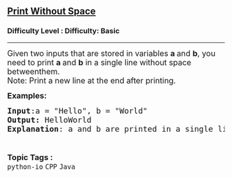 <h2><a href="https://www.geeksforgeeks.org/problems/print-without-space--124240/1?page=1&difficulty=Basic&status=unsolved,attempted&sortBy=accuracy">Print Without Space</a></h2><h3>Difficulty Level : Difficulty: Basic</h3><hr><div class="problems_problem_content__Xm_eO"><p><span style="font-size: 18px;">Given two inputs that are stored in variables <strong>a </strong>and <strong>b</strong>, you need to print <strong>a </strong>and <strong>b</strong> in a single line without space betweenthem.<br>Note: Print a new line at the end after printing. </span></p>
<p><span style="font-size: 18px;"><strong>Examples:</strong></span></p>
<pre><span style="font-size: 18px;"><strong>Input</strong>:a = "Hello", b = "World"<br></span><span style="font-size: 18px;"><strong>Output:</strong> HelloWorld<br><strong>Explanation</strong>: a and b are printed in a single line without space between them.</span></pre></div><br><p><span style=font-size:18px><strong>Topic Tags : </strong><br><code>python-io</code>&nbsp;<code>CPP</code>&nbsp;<code>Java</code>&nbsp;
